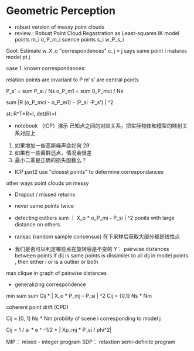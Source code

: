 # Geometric Perception

- robust version of messy point clouds
- review : Robust Point Cloud Regastration
as Least-squares IK
model points m_i o_P_m_i
scence points s_i w_P_s_i

Geol: Estimate w_X_o
"correspondences" c_j = j says same point i matures model pt j

case 1: known correspondances:

relation points are invariant to P
m‘ s’ are central points

P_s' = sum P_si / Ns 
o_P_m1 = sum 0_P_mci / Ns

sum |R (o_P_mci - o_P_m1) - (P_si -P_s') | ^2

st: R^T*R=I, det(R)=I

- notebook （ICP）演示
已知点之间的对应关系，把实际物体和模型的映射关系对应上
1. 如果增加一些高斯噪声会如何 29‘
2. 如果有一些离群远点，情况会很差
3. 最小二乘是正确的损失函数么？


- ICP part2 use "closest points" to determine correspondances

other ways point clouds on messy

- Dropout / missed returns
- never same points twice
- detecting outliers
sum ｜ X_o * o_P_mi - P_si | ^2
ponits with large distance on others

- ransac (random sample consensus)
在下采样后获取大部分都是线性点

- 我们是否可以判定哪些点在旋转后是不变的
Y： pairwise distances between points
if dij is same points is dissimiler to all 
dij in model points , then either i or  is a outlier or both

max clique in graph of pairwise distances


- generalizing correspondence

min sum sum Cij * | X_o * P_mj - P_si | ^2
Cij = {0,1} Ns * Nm

coherent point drift (CPD)

Cij = [0, 1] Ns * Nm
probility of scene i corresponding to model j 

Cij = 1 / ai * e ^ -1/2 * | Xp_mj * P_si / phi^2|

MIP： mixed - integer program
SDP： relaxtion semi-definite program



